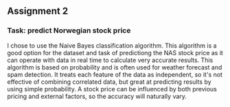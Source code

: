 ## Assignment 2

### Task: predict Norwegian stock price

I chose to use the Naive Bayes classification algorithm. This algorithm is a good option for the dataset and task of predictiong the NAS stock price as it can operate with data in real time to calculate very accurate results. This algorithm is based on probability and is often used for weather forecast and spam detection. It treats each feature of the data as independent, so it's not effective of combining correlated data, but great at predicting results by using simple probability. A stock price can be influenced by both previous pricing and external factors, so the accuracy will naturally vary. 
